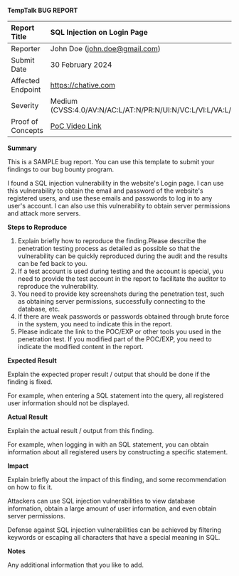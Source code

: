 ﻿**TempTalk BUG REPORT**

|Report Title|SQL Injection on Login Page|
| :- | :- |
|Reporter|John Doe (john.doe@gmail.com)|
|Submit Date|30 February 2024|
|Affected Endpoint|https://chative.com|
|Severity|Medium (CVSS:4.0/AV:N/AC:L/AT:N/PR:N/UI:N/VC:L/VI:L/VA:L/SC:L/SI:L/SA:L)|
|Proof of Concepts|[PoC Video Link](https://youtu.be/dQw4w9WgXcQ?si=l8r4a6VXy0l7p37T)|

**Summary**

This is a SAMPLE bug report. You can use this template to submit your findings to our bug bounty program. 

I found a SQL injection vulnerability in the website's Login page. I can use this vulnerability to obtain the email and password of the website's registered users, and use these emails and passwords to log in to any user's account. I can also use this vulnerability to obtain server permissions and attack more servers.

**Steps to Reproduce**

1. Explain briefly how to reproduce the finding.Please describe the penetration testing process as detailed as possible so that the vulnerability can be quickly reproduced during the audit and the results can be fed back to you.
2. If a test account is used during testing and the account is special, you need to provide the test account in the report to facilitate the auditor to reproduce the vulnerability.
3. You need to provide key screenshots during the penetration test, such as obtaining server permissions, successfully connecting to the database, etc.
4. If there are weak passwords or passwords obtained through brute force in the system, you need to indicate this in the report.
5. Please indicate the link to the POC/EXP or other tools you used in the penetration test. If you modified part of the POC/EXP, you need to indicate the modified content in the report.



**Expected Result**

Explain the expected proper result / output that should be done if the finding is fixed.

For example, when entering a SQL statement into the query, all registered user information should not be displayed.


**Actual Result**

Explain the actual result / output from this finding.

For example, when logging in with an SQL statement, you can obtain information about all registered users by constructing a specific statement.

**Impact**

Explain briefly about the impact of this finding, and some recommendation on how to fix it.

Attackers can use SQL injection vulnerabilities to view database information, obtain a large amount of user information, and even obtain server permissions.

Defense against SQL injection vulnerabilities can be achieved by filtering keywords or escaping all characters that have a special meaning in SQL.


**Notes**

Any additional information that you like to add.